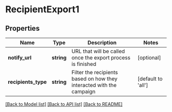 # RecipientExport1

## Properties
Name | Type | Description | Notes
------------ | ------------- | ------------- | -------------
**notify_url** | **string** | URL that will be called once the export process is finished | [optional] 
**recipients_type** | **string** | Filter the recipients based on how they interacted with the campaign | [default to 'all']

[[Back to Model list]](../README.md#documentation-for-models) [[Back to API list]](../README.md#documentation-for-api-endpoints) [[Back to README]](../README.md)



